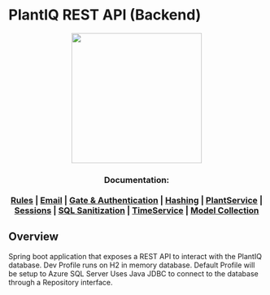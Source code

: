 # PlantIQ REST API (Backend)
<p align="center">
<img src="https://plantiq.azurewebsites.net/static/media/plantiq.e10024f2f1e779ff205f.png" style="width:256px">
</p>
<h3 align="center">
  <b>Documentation:</b><br><br>
  <a href="https://github.com/Programming-Project-SP1-2023/Backend-REST-API/blob/main/docs/Rules.md">Rules</a> |
    <a href="https://github.com/Programming-Project-SP1-2023/PlantIQ-REST-API/blob/main/docs/Email.md">Email</a> |
      <a href="https://github.com/Programming-Project-SP1-2023/PlantIQ-REST-API/blob/main/docs/Gate.md">Gate & Authentication</a> |
        <a href="https://github.com/Programming-Project-SP1-2023/PlantIQ-REST-API/blob/main/docs/HashService.md">Hashing</a> |
          <a href="https://github.com/Programming-Project-SP1-2023/PlantIQ-REST-API/blob/main/docs/PlantService.md">PlantService</a> |
          <a href="https://github.com/Programming-Project-SP1-2023/PlantIQ-REST-API/blob/main/docs/SessionService.md">Sessions</a> |
            <a href="https://github.com/Programming-Project-SP1-2023/PlantIQ-REST-API/blob/main/docs/SqlSecurity.md">SQL Sanitization</a> |
            <a href="https://github.com/Programming-Project-SP1-2023/PlantIQ-REST-API/blob/main/docs/TimeService.md">TimeService</a> |
  <a href="https://github.com/Programming-Project-SP1-2023/Backend-REST-API/blob/main/docs/ModelCollection.md">Model Collection</a>
</h3>

## Overview

Spring boot application that exposes a REST API to interact with the PlantIQ database.
Dev Profile runs on H2 in memory database.
Default Profile will be setup to Azure SQL Server
Uses Java JDBC to connect to the database through a Repository interface.
